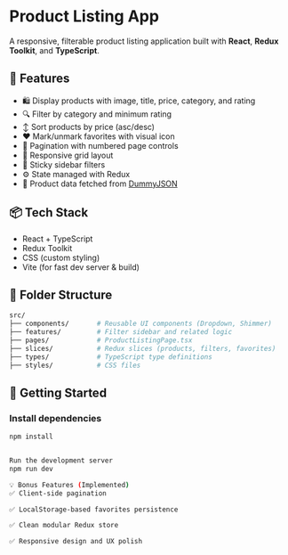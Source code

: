 # Product Listing App

A responsive, filterable product listing application built with **React**, **Redux Toolkit**, and **TypeScript**.

## 🚀 Features

- 🛍️ Display products with image, title, price, category, and rating
- 🔍 Filter by category and minimum rating
- ↕️ Sort products by price (asc/desc)
- ❤️ Mark/unmark favorites with visual icon
- 📄 Pagination with numbered page controls
- 📱 Responsive grid layout
- 📌 Sticky sidebar filters
- ⚙️ State managed with Redux
- 🔄 Product data fetched from [DummyJSON](https://dummyjson.com/)

## 📦 Tech Stack

- React + TypeScript
- Redux Toolkit
- CSS (custom styling)
- Vite (for fast dev server & build)

## 📁 Folder Structure


```bash
src/
├── components/       # Reusable UI components (Dropdown, Shimmer)
├── features/         # Filter sidebar and related logic
├── pages/            # ProductListingPage.tsx
├── slices/           # Redux slices (products, filters, favorites)
├── types/            # TypeScript type definitions
├── styles/           # CSS files
```


## 🧩 Getting Started

### Install dependencies
```bash
npm install


Run the development server
npm run dev

💡 Bonus Features (Implemented)
✅ Client-side pagination

✅ LocalStorage-based favorites persistence

✅ Clean modular Redux store

✅ Responsive design and UX polish

